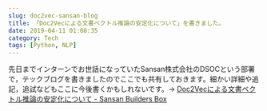 ```yaml
---
slug: doc2vec-sansan-blog
title: 「Doc2Vecによる文書ベクトル推論の安定化について」を書きました。
date: 2019-04-11 01:08:35
category: Tech
tags: [Python, NLP]
---
```


先日までインターンでお世話になっていたSansan株式会社のDSOCという部署で，テックブログを書きましたのでここでも共有しておきます。細かい詳細や追記，追試などもここに今後書くかもしれないです。-> [Doc2Vecによる文書ベクトル推論の安定化について - Sansan Builders Box](https://buildersbox.corp-sansan.com/entry/2019/04/10/110000)